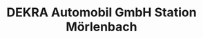 ---
title: "DEKRA Automobil GmbH Station Mörlenbach"
url: /moerlenbach/dekra-automobil-gmbh-station-moerlenbach/
shop: Autohaus
---